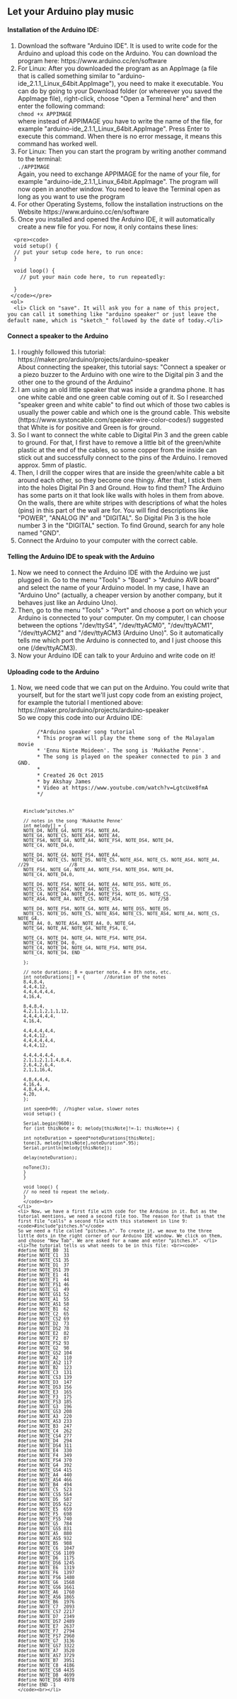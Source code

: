   <h2>
  Let your Arduino play music
  </h2>
  <h4>Installation of the Arduino IDE:</h4>
  <ol> 
    <li>
    Download the software "Arduino IDE". It is used to write code for the Arduino and upload this code on the Arduino. You can download the program here: https://www.arduino.cc/en/software
  </li>
    <li>
      For Linux: After you downloaded the program as an AppImage (a file that is called something similar to "arduino-ide_2.1.1_Linux_64bit.AppImage"), you need to make it executable. You can do by going to your Download folder (or whereever you saved the AppImage file), right-click, choose "Open a Terminal here" and then enter the following command:
      <br><code>chmod +x APPIMAGE </code><br>
      where instead of APPIMAGE you have to write the name of the file, for example "arduino-ide_2.1.1_Linux_64bit.AppImage". Press Enter to execute this command. When there is no error message, it means this command has worked well.
    </li>
    <li>
      For Linux: Then you can start the program by writing another command to the terminal:
      <br><code>./APPIMAGE</code><br>
      Again, you need to exchange APPIMAGE for the name of your file, for example "arduino-ide_2.1.1_Linux_64bit.AppImage".
      The program will now open in another window. You need to leave the Terminal open as long as you want to use the program
    </li>
    <li>
      For other Operating Systems, follow the installation instructions on the Website https://www.arduino.cc/en/software
    </li>
    <li> Once you installed and opened the Arduino IDE, it will automatically create a new file for you. For now, it only contains these lines: </li></ol>
    
      <pre><code>   
      void setup() {
      // put your setup code here, to run once:
      }
      
      void loop() {
        // put your main code here, to run repeatedly:
      
      }
     </code></pre>
     <ol>
      <li> Click on "save". It will ask you for a name of this project, you can call it something like "arduino speaker" or just leave the default name, which is "sketch_" followed by the date of today.</li>
  </ol>
  <h4>Connect a speaker to the Arduino</h4>
 <ol>
   <li>I roughly followed this tutorial: https://maker.pro/arduino/projects/arduino-speaker<br>
   About connecting the speaker, this tutorial says: "Connect a speaker or a piezo buzzer to the Arduino with one wire to the Digital pin 3 and the other one to the ground of the Arduino"</li>
   <li>I am using an old little speaker that was inside a grandma phone. It has one white cable and one green cable coming out of it. So I researched "speaker green and white cable" to find out which of those two cables is usually the power cable and which one is the ground cable. This website (https://www.systoncable.com/speaker-wire-color-codes/) suggested that White is for positive and Green is for ground. </li>
   <li>So I want to connect the white cable to Digital Pin 3 and the green cable to ground. For that, I first have to remove a little bit of the green/white plastic at the end of the cables, so some copper from the inside can stick out and successfully connect to the pins of the Arduino. I removed approx. 5mm of plastic.</li>
   <li> Then, I drill the copper wires that are inside the green/white cable a bit around each other, so they become one thingy. After that, I stick them into the holes Digital Pin 3 and Ground. How to find them? The Arduino has some parts on it that look like walls with holes in them from above. On the walls, there are white stripes with descriptions of what the holes (pins) in this part of the wall are for. You will find descriptions like "POWER", "ANALOG IN" and "DIGITAL". So Digital Pin 3 is the hole number 3 in the "DIGITAL" section. To find Ground, search for any hole named "GND".</li>
   <li> Connect the Arduino to your computer with the correct cable. </li>
 </ol>
  <h4> Telling the Arduino IDE to speak with the Arduino</h4>
  <ol>
    <li>Now we need to connect the Arduino IDE with the Arduino we just plugged in. Go to the menu "Tools" > "Board" > "Arduino AVR board" and select the name of your Arduino model. In my case, I have an "Arduino Uno" (actually, a cheaper version by another company, but it behaves just like an Arduino Uno).</li>
    <li>Then, go to the menu "Tools" > "Port" and choose a port on which your Arduino is connected to your computer. On my computer, I can choose between the options "/dev/ttyS4", "/dev/ttyACM0", "/dev/ttyACM1", "/dev/ttyACM2" and "/dev/ttyACM3 (Arduino Uno)". So it automatically tells me which port the Arduino is connected to, and I just choose this one (/dev/ttyACM3).</li>
    <li> Now your Arduino IDE can talk to your Arduino and write code on it!</li>
  </ol>
  <h4>Uploading code to the Arduino</h4>
  <ol>
    <li>Now, we need code that we can put on the Arduino. You could write that yourself, but for the start we'll just copy code from an existing project, for example the tutorial I mentioned above: https://maker.pro/arduino/projects/arduino-speaker <br>
    So we copy this code into our Arduino IDE:
    <br><code>
      /*Arduino speaker song tutorial
      * This program will play the theme song of the Malayalam movie
      * 'Ennu Ninte Moideen'. The song is 'Mukkathe Penne'.
      * The song is played on the speaker connected to pin 3 and GND.
      * 
      * Created 26 Oct 2015
      * by Akshay James
      * Video at https://www.youtube.com/watch?v=LgtcUxe8fmA
      */
      
      #include"pitches.h"
      
      // notes in the song 'Mukkathe Penne'
      int melody[] = {
      NOTE_D4, NOTE_G4, NOTE_FS4, NOTE_A4,
      NOTE_G4, NOTE_C5, NOTE_AS4, NOTE_A4,                   
      NOTE_FS4, NOTE_G4, NOTE_A4, NOTE_FS4, NOTE_DS4, NOTE_D4,
      NOTE_C4, NOTE_D4,0,                                 
      
      NOTE_D4, NOTE_G4, NOTE_FS4, NOTE_A4,
      NOTE_G4, NOTE_C5, NOTE_D5, NOTE_C5, NOTE_AS4, NOTE_C5, NOTE_AS4, NOTE_A4,      //29               //8
      NOTE_FS4, NOTE_G4, NOTE_A4, NOTE_FS4, NOTE_DS4, NOTE_D4,
      NOTE_C4, NOTE_D4,0,                                       
      
      NOTE_D4, NOTE_FS4, NOTE_G4, NOTE_A4, NOTE_DS5, NOTE_D5,
      NOTE_C5, NOTE_AS4, NOTE_A4, NOTE_C5,
      NOTE_C4, NOTE_D4, NOTE_DS4, NOTE_FS4, NOTE_D5, NOTE_C5,
      NOTE_AS4, NOTE_A4, NOTE_C5, NOTE_AS4,             //58
      
      NOTE_D4, NOTE_FS4, NOTE_G4, NOTE_A4, NOTE_DS5, NOTE_D5,
      NOTE_C5, NOTE_D5, NOTE_C5, NOTE_AS4, NOTE_C5, NOTE_AS4, NOTE_A4, NOTE_C5, NOTE_G4,
      NOTE_A4, 0, NOTE_AS4, NOTE_A4, 0, NOTE_G4,
      NOTE_G4, NOTE_A4, NOTE_G4, NOTE_FS4, 0,
      
      NOTE_C4, NOTE_D4, NOTE_G4, NOTE_FS4, NOTE_DS4,
      NOTE_C4, NOTE_D4, 0,
      NOTE_C4, NOTE_D4, NOTE_G4, NOTE_FS4, NOTE_DS4,
      NOTE_C4, NOTE_D4, END
      
      };
      
      // note durations: 8 = quarter note, 4 = 8th note, etc.
      int noteDurations[] = {       //duration of the notes
      8,4,8,4,
      4,4,4,12,
      4,4,4,4,4,4,
      4,16,4,
      
      8,4,8,4,
      4,2,1,1,2,1,1,12,
      4,4,4,4,4,4,
      4,16,4,
      
      4,4,4,4,4,4,
      4,4,4,12,
      4,4,4,4,4,4,
      4,4,4,12,
      
      4,4,4,4,4,4,
      2,1,1,2,1,1,4,8,4,
      2,6,4,2,6,4,
      2,1,1,16,4,
      
      4,8,4,4,4,
      4,16,4,
      4,8,4,4,4,
      4,20,
      };
      
      int speed=90;  //higher value, slower notes
      void setup() {
      
      Serial.begin(9600);
      for (int thisNote = 0; melody[thisNote]!=-1; thisNote++) {
      
      int noteDuration = speed*noteDurations[thisNote];
      tone(3, melody[thisNote],noteDuration*.95);
      Serial.println(melody[thisNote]);
      
      delay(noteDuration);
      
      noTone(3);
      }
      }
      
      void loop() {
      // no need to repeat the melody.
      }
      </code><br>
    </li>
    <li> Now, we have a first file with code for the Arduino in it. But as the tutorial mentions, we need a second file too. The reason for that is that the first file "calls" a second file with this statement in line 9: <code>#include"pitches.h"</code>
    So we need a file called "pitches.h". To create it, we move to the three little dots in the right corner of our Arduino IDE window. We click on them, and choose "New Tab". We are asked for a name and enter "pitches.h". </li>
    <li>The tutorial tells us what needs to be in this file: <br><code>
    #define NOTE_B0  31
    #define NOTE_C1  33
    #define NOTE_CS1 35
    #define NOTE_D1  37
    #define NOTE_DS1 39
    #define NOTE_E1  41
    #define NOTE_F1  44
    #define NOTE_FS1 46
    #define NOTE_G1  49
    #define NOTE_GS1 52
    #define NOTE_A1  55
    #define NOTE_AS1 58
    #define NOTE_B1  62
    #define NOTE_C2  65
    #define NOTE_CS2 69
    #define NOTE_D2  73
    #define NOTE_DS2 78
    #define NOTE_E2  82
    #define NOTE_F2  87
    #define NOTE_FS2 93
    #define NOTE_G2  98
    #define NOTE_GS2 104
    #define NOTE_A2  110
    #define NOTE_AS2 117
    #define NOTE_B2  123
    #define NOTE_C3  131
    #define NOTE_CS3 139
    #define NOTE_D3  147
    #define NOTE_DS3 156
    #define NOTE_E3  165
    #define NOTE_F3  175
    #define NOTE_FS3 185
    #define NOTE_G3  196
    #define NOTE_GS3 208
    #define NOTE_A3  220
    #define NOTE_AS3 233
    #define NOTE_B3  247
    #define NOTE_C4  262
    #define NOTE_CS4 277
    #define NOTE_D4  294
    #define NOTE_DS4 311
    #define NOTE_E4  330
    #define NOTE_F4  349
    #define NOTE_FS4 370
    #define NOTE_G4  392
    #define NOTE_GS4 415
    #define NOTE_A4  440
    #define NOTE_AS4 466
    #define NOTE_B4  494
    #define NOTE_C5  523
    #define NOTE_CS5 554
    #define NOTE_D5  587
    #define NOTE_DS5 622
    #define NOTE_E5  659
    #define NOTE_F5  698
    #define NOTE_FS5 740
    #define NOTE_G5  784
    #define NOTE_GS5 831
    #define NOTE_A5  880
    #define NOTE_AS5 932
    #define NOTE_B5  988
    #define NOTE_C6  1047
    #define NOTE_CS6 1109
    #define NOTE_D6  1175
    #define NOTE_DS6 1245
    #define NOTE_E6  1319
    #define NOTE_F6  1397
    #define NOTE_FS6 1480
    #define NOTE_G6  1568
    #define NOTE_GS6 1661
    #define NOTE_A6  1760
    #define NOTE_AS6 1865
    #define NOTE_B6  1976
    #define NOTE_C7  2093
    #define NOTE_CS7 2217
    #define NOTE_D7  2349
    #define NOTE_DS7 2489
    #define NOTE_E7  2637
    #define NOTE_F7  2794
    #define NOTE_FS7 2960
    #define NOTE_G7  3136
    #define NOTE_GS7 3322
    #define NOTE_A7  3520
    #define NOTE_AS7 3729
    #define NOTE_B7  3951
    #define NOTE_C8  4186
    #define NOTE_CS8 4435
    #define NOTE_D8  4699
    #define NOTE_DS8 4978
    #define END -1
    </code><br></li>
  </ol>














